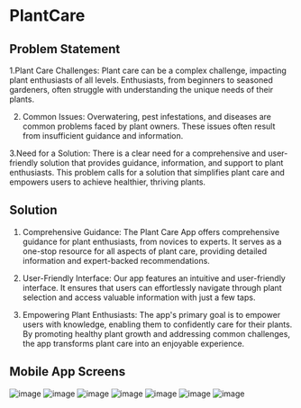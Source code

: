 # PlantCare

## Problem Statement

1.Plant Care Challenges:
Plant care can be a complex challenge, impacting plant enthusiasts of all levels.
Enthusiasts, from beginners to seasoned gardeners, often struggle with understanding the unique needs of their plants.

2. Common Issues:
Overwatering, pest infestations, and diseases are common problems faced by plant owners.
These issues often result from insufficient guidance and information.

3.Need for a Solution:
There is a clear need for a comprehensive and user-friendly solution that provides guidance, information, and support to plant enthusiasts.
This problem calls for a solution that simplifies plant care and empowers users to achieve healthier, thriving plants.


## Solution 

1. Comprehensive Guidance:
The Plant Care App offers comprehensive guidance for plant enthusiasts, from novices to experts.
It serves as a one-stop resource for all aspects of plant care, providing detailed information and expert-backed recommendations.

1. User-Friendly Interface:
Our app features an intuitive and user-friendly interface.
It ensures that users can effortlessly navigate through plant selection and access valuable information with just a few taps.

3. Empowering Plant Enthusiasts:
The app's primary goal is to empower users with knowledge, enabling them to confidently care for their plants.
By promoting healthy plant growth and addressing common challenges, the app transforms plant care into an enjoyable experience.


## Mobile App Screens


![image](https://github.com/user-attachments/assets/c87cbdee-2d10-4d50-a3ca-547e5a9893c8)
![image](https://github.com/user-attachments/assets/6318999a-11a2-4cfc-a009-c95f36c1dbea)
![image](https://github.com/user-attachments/assets/0d0fcd2f-d8b4-4bbd-bf05-0c8cd2803214)
![image](https://github.com/user-attachments/assets/1337d9fb-535a-4dd1-9089-ad8b4862dd57)
![image](https://github.com/user-attachments/assets/00aa09ab-e502-48d5-b09c-1e88e0803299)
![image](https://github.com/user-attachments/assets/513b45cc-495d-435c-9615-4fc3e2d9f822)
![image](https://github.com/user-attachments/assets/b140c6a2-0a5b-4325-a87a-7929657a9798)
